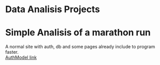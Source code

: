 # Data Analisis Projects

# Simple Analisis of a marathon run

A normal site with auth, db and some pages already include to program faster.
<br><a href="https://github.com/ooo-dev-code/AuthMERNModel"> AuthModel link</br>
